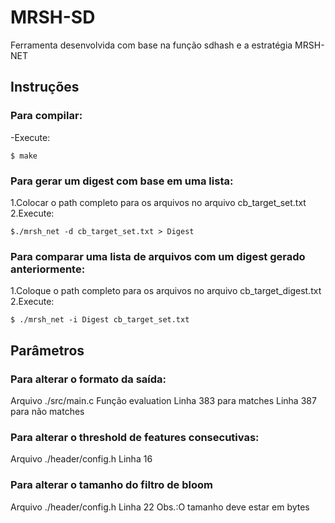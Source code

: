 # MRSH-SD
Ferramenta desenvolvida com base na função sdhash e a estratégia MRSH-NET


## Instruções
### Para compilar:
-Execute:
```  
$ make
```
### Para gerar um digest com base em uma lista:
1.Colocar o path completo para os arquivos no arquivo cb_target_set.txt  
2.Execute:
```
$./mrsh_net -d cb_target_set.txt > Digest
```
### Para comparar uma lista de arquivos com um digest gerado anteriormente:
1.Coloque o path completo para os arquivos no arquivo cb_target_digest.txt  
2.Execute:  
```
$ ./mrsh_net -i Digest cb_target_set.txt
```

## Parâmetros

### Para alterar o formato da saída:   
  Arquivo ./src/main.c
  Função evaluation
  Linha 383 para matches
  Linha 387 para não matches

### Para alterar o threshold de features consecutivas:   
Arquivo ./header/config.h
Linha 16
  
### Para alterar o tamanho do filtro de bloom 
Arquivo ./header/config.h 
Linha 22 
Obs.:O tamanho deve estar em bytes
  
